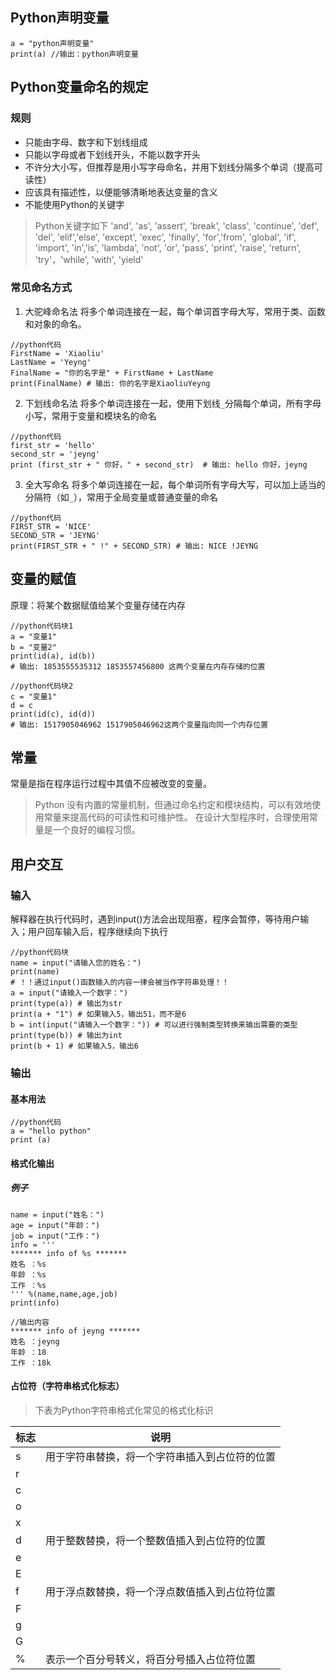 ## Python声明变量
```
a = "python声明变量"
print(a) //输出：python声明变量
```
## Python变量命名的规定
### 规则
- 只能由字母、数字和下划线组成
- 只能以字母或者下划线开头，不能以数字开头
- 不许分大小写，但推荐是用小写字母命名，并用下划线分隔多个单词（提高可读性）
- 应该具有描述性，以便能够清晰地表达变量的含义
- 不能使用Python的关键字
 > Python关键字如下
'and', 'as', 'assert', 'break', 'class', 'continue', 'def', 'del', 'elif','else', 'except', 'exec', 'finally', 'for','from', 'global', 'if', 'import', 'in','is', 'lambda', 'not', 'or', 'pass', 'print', 'raise', 'return', 'try'，'while', 'with', 'yield'
### 常见命名方式
1. 大驼峰命名法
将多个单词连接在一起，每个单词首字母大写，常用于类、函数和对象的命名。
``` 
//python代码
FirstName = 'Xiaoliu' 
LastName = 'Yeyng'
FinalName = "你的名字是" + FirstName + LastName
print(FinalName) # 输出: 你的名字是XiaoliuYeyng
```
2. 下划线命名法
将多个单词连接在一起，使用下划线`_`分隔每个单词，所有字母小写，常用于变量和模块名的命名
```
//python代码
first_str = 'hello'
second_str = 'jeyng'
print (first_str + " 你好，" + second_str)  # 输出: hello 你好，jeyng
```

3. 全大写命名
将多个单词连接在一起，每个单词所有字母大写，可以加上适当的分隔符（如`_`），常用于全局变量或普通变量的命名
```
//python代码
FIRST_STR = 'NICE'
SECOND_STR = 'JEYNG'
print(FIRST_STR + " !" + SECOND_STR) # 输出: NICE !JEYNG
```

## 变量的赋值
原理：将某个数据赋值给某个变量存储在内存
```
//python代码块1
a = "变量1"
b = "变量2"
print(id(a), id(b))
# 输出: 1853555535312 1853557456800 这两个变量在内存存储的位置
```
```
//python代码块2
c = "变量1"
d = c
print(id(c), id(d))
# 输出: 1517905046962 1517905046962这两个变量指向同一个内存位置
```

## 常量
常量是指在程序运行过程中其值不应被改变的变量。

>Python 没有内置的常量机制，但通过命名约定和模块结构，可以有效地使用常量来提高代码的可读性和可维护性。
>在设计大型程序时，合理使用常量是一个良好的编程习惯。

## 用户交互
### 输入
解释器在执行代码时，遇到input()方法会出现阻塞，程序会暂停，等待用户输入；用户回车输入后，程序继续向下执行
```
//python代码块
name = input("请输入您的姓名：")
print(name)
# ！！通过input()函数输入的内容一律会被当作字符串处理！！
a = input("请输入一个数字：")
print(type(a)) # 输出为str
print(a + "1") # 如果输入5，输出51，而不是6
b = int(input("请输入一个数字：")) # 可以进行强制类型转换来输出需要的类型
print(type(b)) # 输出为int
print(b + 1) # 如果输入5，输出6
```
### 输出
#### 基本用法
```
//python代码
a = "hello python"
print (a)
```

#### 格式化输出
##### 例子
```
name = input("姓名：")
age = input("年龄：")
job = input("工作：")
info = '''
******* info of %s *******
姓名 ：%s
年龄 ：%s
工作 ：%s
''' %(name,name,age,job)
print(info)

//输出内容
******* info of jeyng *******
姓名 ：jeyng
年龄 ：18
工作 ：18k
```

#### 占位符（字符串格式化标志）
>下表为Python字符串格式化常见的格式化标识

标志|说明
---|---|
s|用于字符串替换，将一个字符串插入到占位符的位置
r|
c|
o|
x|
d|用于整数替换，将一个整数值插入到占位符的位置
e|
E|
f|用于浮点数替换，将一个浮点数值插入到占位符位置
F|
g|
G|
%|表示一个百分号转义，将百分号插入占位符位置